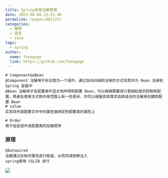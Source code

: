 ```yaml
---
title: Spring常用注解整理
date: 2023-06-08 23:51:46
permalink: /pages/681323/
categories:
  - 编程
  - 语言
  - java
tags:
  - spring
author:
  name: fovegage
  link: https://github.com/fovegage
---
```


```
# Component&&Bean  
@Component 注解用于标记类为一个组件，通过自动扫描和注册的方式将其作为 Bean 注册到 Spring 容器中  
@Bean 注解用于在配置类中显式地声明和配置 Bean，可以根据需要进行更细粒度的控制和配置。两者在使用方式和作用范围上有一些差异，你可以根据具体需求选择适合的注解来创建和配置 Bean  
# value  
实现将外部配置文件中的属性值绑定到配置类的属性上

# Order
用于指定组件或配置类的加载顺序

```

### 原理

```
@Autowired 
注解通过反射对属性进行赋值，从而完成依赖注入
spring使用 CGLIB 进行
```

![](https://obsidian-foveagge.oss-cn-beijing.aliyuncs.com/blog/HONj92.png)
